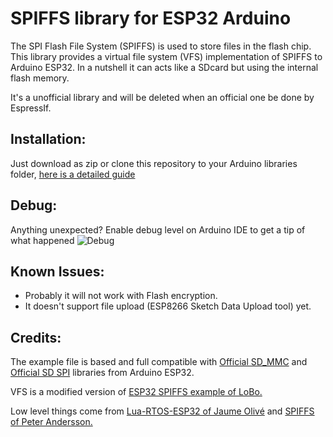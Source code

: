 # SPIFFS library for ESP32 Arduino

The SPI Flash File System (SPIFFS) is used to store files in the flash chip. This library provides a virtual file system (VFS) implementation of SPIFFS to Arduino ESP32. In a nutshell it can acts like a SDcard but using the internal flash memory.

It's a unofficial library and will be deleted when an official one be done by EspressIf.

## Installation:
Just download as zip or clone this repository to your Arduino libraries folder, [here is a detailed guide](https://www.arduino.cc/en/Guide/Libraries#toc5)

## Debug:
Anything unexpected?
Enable debug level on Arduino IDE to get a tip of what happened
![Debug](https://image.prntscr.com/image/bft4W6QdQkG3nXedftMQZw.png)

## Known Issues:
- Probably it will not work with Flash encryption.
- It doesn't support file upload (ESP8266 Sketch Data Upload tool) yet.

## Credits:
The example file is based and full compatible with [Official SD_MMC](https://github.com/espressif/arduino-esp32/tree/master/libraries/SD_MMC) and [Official SD SPI](https://github.com/espressif/arduino-esp32/tree/master/libraries/SD) libraries from Arduino ESP32.

VFS is a modified version of [ESP32 SPIFFS example of LoBo.](https://github.com/loboris/ESP32_spiffs_example)

Low level things come from [Lua-RTOS-ESP32 of Jaume Olivé](https://github.com/whitecatboard/Lua-RTOS-ESP32) and [SPIFFS of Peter Andersson.](https://github.com/pellepl/spiffs)
